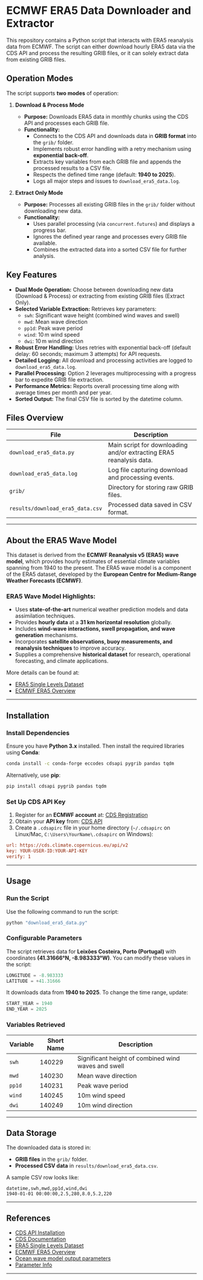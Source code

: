 # ECMWF ERA5 Data Downloader and Extractor

This repository contains a Python script that interacts with ERA5 reanalysis data from ECMWF. The script can either download hourly ERA5 data via the CDS API and process the resulting GRIB files, or it can solely extract data from existing GRIB files.

## Operation Modes

The script supports **two modes** of operation:

1. **Download & Process Mode**
   - **Purpose:** Downloads ERA5 data in monthly chunks using the CDS API and processes each GRIB file.
   - **Functionality:**
     - Connects to the CDS API and downloads data in **GRIB format** into the `grib/` folder.
     - Implements robust error handling with a retry mechanism using **exponential back-off**.
     - Extracts key variables from each GRIB file and appends the processed results to a CSV file.
     - Respects the defined time range (default: **1940 to 2025**).
     - Logs all major steps and issues to `download_era5_data.log`.

2. **Extract Only Mode**
   - **Purpose:** Processes all existing GRIB files in the `grib/` folder without downloading new data.
   - **Functionality:**
     - Uses parallel processing (via `concurrent.futures`) and displays a progress bar.
     - Ignores the defined year range and processes every GRIB file available.
     - Combines the extracted data into a sorted CSV file for further analysis.

## Key Features

- **Dual Mode Operation:** Choose between downloading new data (Download & Process) or extracting from existing GRIB files (Extract Only).
- **Selected Variable Extraction:** Retrieves key parameters:
  - `swh`: Significant wave height (combined wind waves and swell)
  - `mwd`: Mean wave direction
  - `pp1d`: Peak wave period
  - `wind`: 10 m wind speed
  - `dwi`: 10 m wind direction
- **Robust Error Handling:** Uses retries with exponential back-off (default delay: 60 seconds; maximum 3 attempts) for API requests.
- **Detailed Logging:** All download and processing activities are logged to `download_era5_data.log`.
- **Parallel Processing:** Option 2 leverages multiprocessing with a progress bar to expedite GRIB file extraction.
- **Performance Metrics:** Reports overall processing time along with average times per month and per year.
- **Sorted Output:** The final CSV file is sorted by the datetime column.

## Files Overview

| File                               | Description                                                          |
|------------------------------------|----------------------------------------------------------------------|
| `download_era5_data.py`            | Main script for downloading and/or extracting ERA5 reanalysis data.  |
| `download_era5_data.log`           | Log file capturing download and processing events.                   |
| `grib/`                            | Directory for storing raw GRIB files.                                |
| `results/download_era5_data.csv`   | Processed data saved in CSV format.                                  |

---

## About the ERA5 Wave Model
This dataset is derived from the **ECMWF Reanalysis v5 (ERA5) wave model**, which provides hourly estimates of essential climate variables spanning from 1940 to the present. The ERA5 wave model is a component of the ERA5 dataset, developed by the **European Centre for Medium-Range Weather Forecasts (ECMWF)**. 

### ERA5 Wave Model Highlights:
- Uses **state-of-the-art** numerical weather prediction models and data assimilation techniques.
- Provides **hourly data** at a **31 km horizontal resolution** globally.
- Includes **wind-wave interactions, swell propagation, and wave generation** mechanisms.
- Incorporates **satellite observations, buoy measurements, and reanalysis techniques** to improve accuracy.
- Supplies a comprehensive **historical dataset** for research, operational forecasting, and climate applications.

More details can be found at:
- [ERA5 Single Levels Dataset](https://cds.climate.copernicus.eu/datasets/reanalysis-era5-single-levels?tab=overview)
- [ECMWF ERA5 Overview](https://www.ecmwf.int/en/forecasts/dataset/ecmwf-reanalysis-v5)

---

## Installation
### Install Dependencies
Ensure you have **Python 3.x** installed. Then install the required libraries using **Conda**:

```sh
conda install -c conda-forge eccodes cdsapi pygrib pandas tqdm
```

Alternatively, use **pip**:

```sh
pip install cdsapi pygrib pandas tqdm
```

### Set Up CDS API Key
1. Register for an **ECMWF account** at: [CDS Registration](https://cds.climate.copernicus.eu/user/register)
2. Obtain your **API key** from: [CDS API](https://cds.climate.copernicus.eu/api-how-to)
3. Create a `.cdsapirc` file in your home directory (`~/.cdsapirc` on Linux/Mac, `C:\Users\YourName\.cdsapirc` on Windows):

```ini
url: https://cds.climate.copernicus.eu/api/v2
key: YOUR-USER-ID:YOUR-API-KEY
verify: 1
```

---

## Usage
### Run the Script
Use the following command to run the script:

```sh
python "download_era5_data.py"
```

### Configurable Parameters
The script retrieves data for **Leixões Costeira, Porto (Portugal)** with coordinates **(41.31666°N, -8.983333°W)**. You can modify these values in the script:

```python
LONGITUDE = -8.983333
LATITUDE = +41.31666
```

It downloads data from **1940 to 2025**. To change the time range, update:

```python
START_YEAR = 1940
END_YEAR = 2025
```

### Variables Retrieved
| Variable | Short Name | Description |
|----------|-----------|-------------|
| `swh` | 140229 | Significant height of combined wind waves and swell |
| `mwd` | 140230 | Mean wave direction |
| `pp1d` | 140231 | Peak wave period |
| `wind` | 140245 | 10m wind speed |
| `dwi` | 140249 | 10m wind direction |

---

## Data Storage
The downloaded data is stored in:
- **GRIB files** in the `grib/` folder.
- **Processed CSV data** in `results/download_era5_data.csv`.

A sample CSV row looks like:

```csv
datetime,swh,mwd,pp1d,wind,dwi
1940-01-01 00:00:00,2.5,280,8.0,5.2,220
```

---

## References
- [CDS API Installation](https://confluence.ecmwf.int/display/CKB/How+to+install+and+use+CDS+API+on+Windows)
- [CDS Documentation](https://confluence.ecmwf.int/display/CKB/Climate+Data+Store+%28CDS%29+documentation)
- [ERA5 Single Levels Dataset](https://cds.climate.copernicus.eu/datasets/reanalysis-era5-single-levels?tab=overview)
- [ECMWF ERA5 Overview](https://www.ecmwf.int/en/forecasts/dataset/ecmwf-reanalysis-v5)
- [Ocean wave model output parameters](https://confluence.ecmwf.int/download/attachments/59774192/wave_parameters.pdf)
- [Parameter Info](https://codes.ecmwf.int/grib/param-db/)

---
